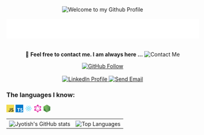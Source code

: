 <!-- "Hero" Header -->
<div align="center">
  <img src="https://github.com/BrunnerLivio/brunnerlivio/blob/master/images/welcome.png?raw=true" 
       style="max-width: 100%;" 
       alt="Welcome to my Github Profile" />
  <br />
  <br />
  <img height="50" 
       alt="My Name is Jyotish Kumar and I’m interested in web development and Artificial Intelligence development" 
       src="personal_note.svg" />
  <br />
  <br />
</div>

<p align="center">
  📝 <strong>Feel free to contact me. I am always here ...</strong> 
  <img src="https://media.giphy.com/media/WUlplcMpOCEmTGBtBW/giphy.gif" width="30" alt="Contact Me">
</p>

<p align="center">
  <a href="https://github.com/jyotishpro">
    <img src="https://img.shields.io/github/followers/jyotishpro?label=Follow%20Me&style=social" alt="GitHub Follow" />
  </a>
  <br /><br />
  <a href="https://www.linkedin.com/in/jyotish-kumar-b0505b212/">
    <img src="https://img.shields.io/badge/LinkedIn-Jyotish%20Kumar-blue?logo=Linkedin&logoColor=blue&labelColor=black" alt="LinkedIn Profile" />
  </a>
  <a href="mailto:jyotishkumarofficial123@hotmail.com">
    <img src="https://img.shields.io/badge/Hotmail-jyotishkumarofficial123@hotmail.com-blue?logo=Gmail&logoColor=blue&labelColor=black" alt="Send Email" />
  </a>
</p>

<h3>The languages I know:</h3>
<code><img height="20" alt="javascript" src="https://raw.githubusercontent.com/github/explore/80688e429a7d4ef2fca1e82350fe8e3517d3494d/topics/javascript/javascript.png"></code>
<code><img height="20" alt="typescript" src="https://raw.githubusercontent.com/github/explore/80688e429a7d4ef2fca1e82350fe8e3517d3494d/topics/typescript/typescript.png"></code>
<code><img height="20" alt="react" src="https://raw.githubusercontent.com/github/explore/80688e429a7d4ef2fca1e82350fe8e3517d3494d/topics/react/react.png"></code>
<code><img height="20" alt="graphql" src="https://raw.githubusercontent.com/github/explore/5c058a388828bb5fde0bcafd4bc867b5bb3f26f3/topics/graphql/graphql.png"></code>
<code><img height="20" alt="nodejs" src="https://raw.githubusercontent.com/github/explore/80688e429a7d4ef2fca1e82350fe8e3517d3494d/topics/nodejs/nodejs.png"></code>

<table align="center">
  <tr>
    <td>
      <img align="center" src="https://github-readme-stats12-sable.vercel.app/api?username=jyotishpro&show_icons=true&include_all_commits=true&theme=buefy&hide_border=true" alt="Jyotish's GitHub stats" />
    </td>
    <td>
      <img align="center" src="https://github-readme-stats12-sable.vercel.app/api/top-langs/?username=jyotishpro&layout=compact&theme=buefy&hide_border=true" alt="Top Languages" />
    </td>
  </tr>
</table>



